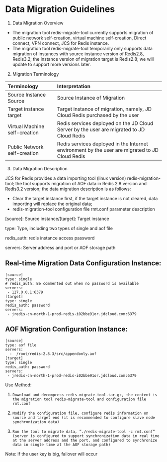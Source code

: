 # Data Migration Guidelines

1. Data Migration Overview
- The migration tool redis-migrate-tool currently supports migration of public network self-creation, virtual machine self-creation, Direct connect, VPN connect, JCS for Redis instance.
- The migration tool redis-migrate-tool temporarily only supports data migration of instances with source instance version of Redis2.8, Redis3.2; the instance version of migration target is Redis2.8; we will update to support more versions later.

2. Migration Terminology

Terminology|Interpretation
:--|:--
Source Instance Source	|Source Instance of Migration
Target instance target	|Target instance of migration, namely, JD Cloud Redis purchased by the user
Virtual Machine self-creation	|Redis services deployed on the JD Cloud Server by the user are migrated to JD Cloud Redis
Public Network self-creation	|Redis services deployed in the Internet environment by the user are migrated to JD Cloud Redis

3. Data Migration Description

JCS for Redis provides a data importing tool (linux version) redis-migration-tool; the tool supports migration of AOF data in Redis 2.8 version and Redis3.2 version; the data migration description is as follows:
- Clear the target instance first, if the target instance is not cleared, data importing will replace the original data;
- redis-migration-tool configuration file rmt.conf parameter description

[source]: Source instance/[target]: Target instance

type: Type, including two types of single and aof file

redis_auth: redis instance access password

servers: Server address and port or AOF storage path
 
## Real-time Migration Data Configuration Instance:
```
[source]
type: single
# redis_auth: Be commented out when no password is available
servers:
 - 127.0.0.1:6379
[target]
type: single
redis_auth: password
servers:
 - jredis-cn-north-1-prod-redis-i02bbe91or.jdcloud.com:6379
```

## AOF Migration Configuration Instance:
```
[source]
type: aof file
servers:
  -  /root/redis-2.8.3/src/appendonly.aof
[target]
type: single
redis_auth: password
servers:
 - jredis-cn-north-1-prod-redis-i02bbe91or.jdcloud.com:6379
```

Use Method:

1.     Download and decompress redis-migrate-tool.tar.gz, the content is the migration tool redis-migrate-tool and configuration file rmt.conf

2.     Modify the configuration file, configure redis information on source and target end (it is recommended to configure slave node synchronization data)

3.     Run the tool to migrate data, ”./redis-migrate-tool -c rmt.conf” (server is configured to support synchronization data in real time at the server address and the port, and configured to synchronize data in single time at the AOF storage path)

 Note: If the user key is big, failover will occur
